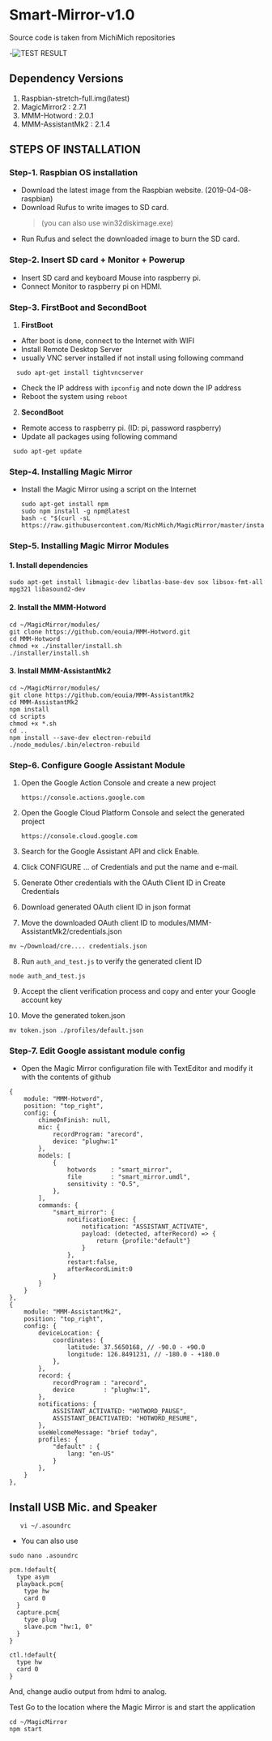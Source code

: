 # Smart-Mirror-v1.0
 Source code is taken from MichiMich repositories

-![TEST RESULT](https://i.pinimg.com/originals/07/eb/ea/07ebea5860f4076e12443c3e599ff837.jpg)

## Dependency Versions

1. Raspbian-stretch-full.img(latest)
2. MagicMirror2 : 2.7.1
3. MMM-Hotword : 2.0.1
4. MMM-AssistantMk2 : 2.1.4


## STEPS OF INSTALLATION

### Step-1. Raspbian OS installation

- Download the latest image from the Raspbian website. (2019-04-08-raspbian)
- Download Rufus to write images to SD card.
  > (you can also use win32diskimage.exe)
- Run Rufus and select the downloaded image to burn the SD card.

### Step-2. Insert SD card + Monitor + Powerup

- Insert SD card and keyboard Mouse into raspberry pi.
- Connect Monitor to raspberry pi on HDMI.

### Step-3. FirstBoot and SecondBoot
1. **FirstBoot**
  - After boot is done, connect to the Internet with WIFI
  - Install Remote Desktop Server
  - usually VNC server installed if not install using following command
  ```
    sudo apt-get install tightvncserver
  ```  
  - Check the IP address with `ipconfig` and note down the IP address
  - Reboot the system using `reboot`
2. **SecondBoot**
  - Remote access to raspberry pi. (ID: pi, password raspberry)
  - Update all packages using following command
  ```
   sudo apt-get update
  ```
  
### Step-4. Installing Magic Mirror
- Install the Magic Mirror using a script on the Internet
  ```
  sudo apt-get install npm
  sudo npm install -g npm@latest
  bash -c "$(curl -sL https://raw.githubusercontent.com/MichMich/MagicMirror/master/installers/raspberry.sh)"
  ```
### Step-5. Installing Magic Mirror Modules
#### 1. Install dependencies
  ```
  sudo apt-get install libmagic-dev libatlas-base-dev sox libsox-fmt-all mpg321 libasound2-dev
  ```
#### 2. Install the MMM-Hotword
  ```
  cd ~/MagicMirror/modules/
  git clone https://github.com/eouia/MMM-Hotword.git
  cd MMM-Hotword
  chmod +x ./installer/install.sh
  ./installer/install.sh
  ```
#### 3. Install MMM-AssistantMk2
  ```
  cd ~/MagicMirror/modules/
  git clone https://github.com/eouia/MMM-AssistantMk2
  cd MMM-AssistantMk2
  npm install
  cd scripts
  chmod +x *.sh
  cd ..
  npm install --save-dev electron-rebuild
  ./node_modules/.bin/electron-rebuild
  ```
### Step-6. Configure Google Assistant Module

1. Open the Google Action Console and create a new project
    ```
    https://console.actions.google.com
    ```
2. Open the Google Cloud Platform Console and select the generated project
    ```
    https://console.cloud.google.com
    ```  
3. Search for the Google Assistant API and click Enable.

4. Click CONFIGURE ... of Credentials and put the name and e-mail.

5. Generate Other credentials with the OAuth Client ID in Create Credentials

6. Download generated OAuth client ID in json format

7. Move the downloaded OAuth client ID to modules/MMM-AssistantMk2/credentials.json
  ```
  mv ~/Download/cre.... credentials.json
  ```
8. Run `auth_and_test.js` to verify the generated client ID
  ```
  node auth_and_test.js
  ```
9. Accept the client verification process and copy and enter your Google account key

10. Move the generated token.json
  ```
  mv token.json ./profiles/default.json
  ```
### Step-7. Edit Google assistant module config
- Open the Magic Mirror configuration file with TextEditor and modify it with the contents of github

```
{
	module: "MMM-Hotword",
	position: "top_right",
	config: {
		chimeOnFinish: null,
		mic: {
			recordProgram: "arecord",
			device: "plughw:1"
		},
		models: [
			{
				hotwords    : "smart_mirror",
				file        : "smart_mirror.umdl",
				sensitivity : "0.5",
			},
		],
		commands: {
			"smart_mirror": {
				notificationExec: {
					notification: "ASSISTANT_ACTIVATE",
					payload: (detected, afterRecord) => {
						return {profile:"default"}
					}
				},
				restart:false,
				afterRecordLimit:0
			}
		}
	}
},
{
	module: "MMM-AssistantMk2",
	position: "top_right",
	config: {
		deviceLocation: {
			coordinates: {
				latitude: 37.5650168, // -90.0 - +90.0
				longitude: 126.8491231, // -180.0 - +180.0
			},
		},
		record: {
			recordProgram : "arecord",  
			device        : "plughw:1",
		},
		notifications: {
			ASSISTANT_ACTIVATED: "HOTWORD_PAUSE",
			ASSISTANT_DEACTIVATED: "HOTWORD_RESUME",
		},
		useWelcomeMessage: "brief today",
		profiles: {
			"default" : {
				lang: "en-US"
			}
		},
	}
},
```

## Install USB Mic. and Speaker
     
```
   vi ~/.asoundrc
```
* You can also use 
```  
sudo nano .asoundrc
```
```  
pcm.!default{
  type asym
  playback.pcm{
    type hw
    card 0
  }
  capture.pcm{
    type plug
    slave.pcm "hw:1, 0"
  }
}

ctl.!default{
  type hw
  card 0
}
```
And, change audio output from hdmi to analog.

Test
Go to the location where the Magic Mirror is and start the application
```
cd ~/MagicMirror
npm start
```  
